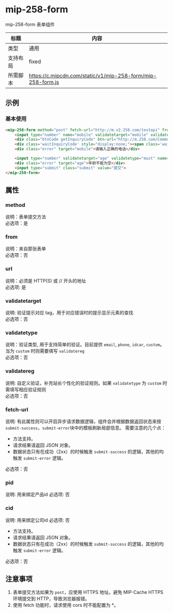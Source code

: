# mip-258-form

mip-258-form 表单组件

标题|内容
----|----
类型|通用
支持布局|fixed
所需脚本|https://c.mipcdn.com/static/v1/mip-258-form/mip-258-form.js

## 示例
### 基本使用

```html
<mip-258-form method="post" fetch-url="http://m.v2.258.com/testapi" from="pinglun">
    <input type="number" name="mobile" validatetarget="mobile" validatetype="phone" placeholder="电话号码" class="inquiryMobile" value="13950186826">
    <div class="btnCode getInquiryCode" btn-url="http://m.258.com/Common/sendMobileCode">获取验证码</div>
    <div class='waitInquiryCode' style="display:none;"><span class='waitInquiry'>59</span>秒后重新获取</div>
    <div class="error" target="mobile">请输入正确的电话</div>

    <input type="number" validatetarget="age" validatetype="must" name="age" placeholder="年龄" value="123">
    <div class="error" target="age">年龄不能为空</div>
    <input type="submit" class="submit" value="提交">
</mip-258-form>
```
## 属性

### method

说明：表单提交方法  
必选项：是 

### from

说明：来自那张表单  
必选项：否  

### url

说明：必须是 HTTP(S) 或 // 开头的地址   
必选项: 是  

### validatetarget

说明:  验证提示对应 tag，用于对应错误时的提示显示元素的查找    
必选项：否   

### validatetype

说明：验证类型, 用于支持简单的验证。目前提供 `email`, `phone`, `idcar`, `custom`。当为 `custom` 时则需要填写 `validatereg`    
必选项：否   

### validatereg

说明: 自定义验证，补充站长个性化的验证规则。如果 `validatetype` 为 `custom` 时需填写相应验证规则  
必选项：否

### fetch-url

说明: 有此属性则可以开启异步请求数据逻辑，组件会并根据数据返回状态来按`submit-success`，`submit-error`块中的模板刷新局部信息。
需要注意的几个点：

- 方法支持。
- 请求结果请返回 JSON 对象。
- 数据状态只有在成功（2xx）的时候触发 `submit-success` 的逻辑，其他的均触发 `submit-error` 逻辑。

必选项：否  

### pid

说明: 用来绑定产品id
必选项: 否

### cid

说明: 用来绑定公司id
必选项: 否

- 方法支持。
- 请求结果请返回 JSON 对象。
- 数据状态只有在成功（2xx）的时候触发 `submit-success` 的逻辑，其他的均触发 `submit-error` 逻辑。

必选项：否  

## 注意事项

1. 表单提交方法如果为 `post`，应使用 HTTPS 地址。避免 MIP-Cache HTTPS 环境提交到 HTTP，导致浏览器报错。
2. 使用 fetch 功能时，请求使用 cors 时不能配置为 *。
